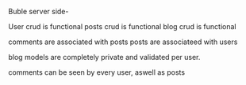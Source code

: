 Buble server side-

User crud is functional
posts crud is functional
blog crud is functional

comments are associated with posts
posts are associateed with users

blog models are completely private and validated per user.

comments can be seen by every user, aswell as posts

